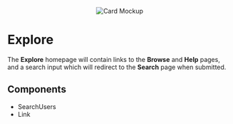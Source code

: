 <p align="center">
  <img alt="Card Mockup" src="https://cdn.jsdelivr.net/gh/jtmcgrath/book-bingo@8404ba3c/Design/Pages/Explore/page-explore.jpg" />
</p>

# Explore

The **Explore** homepage will contain links to the **Browse** and **Help** pages, and a search input which will redirect to the **Search** page when submitted.

## Components

- SearchUsers
- Link
